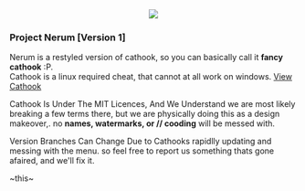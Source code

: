 <center>
<img src="https://cdn.discordapp.com/attachments/779964208019537960/902319895797202954/Untitled_3.png"></img>
</center>

### Project Nerum [Version 1]
Nerum is a restyled version of cathook, so you can basically call it __fancy cathook__ :P. <br>
Cathook is a linux required cheat, that cannot at all work on windows. [View Cathook](https://github.com/nullworks/cathook)
<br>

Cathook Is Under The MIT Licences, And We Understand we are most likely breaking a few terms there, but we are physically doing this as a design makeover,. no **names, watermarks, or // cooding** will be messed with.

Version Branches Can Change Due to Cathooks rapidlly updating and messing with the menu. so feel free to report us something thats gone afaired, and we'll fix it.


~this~


